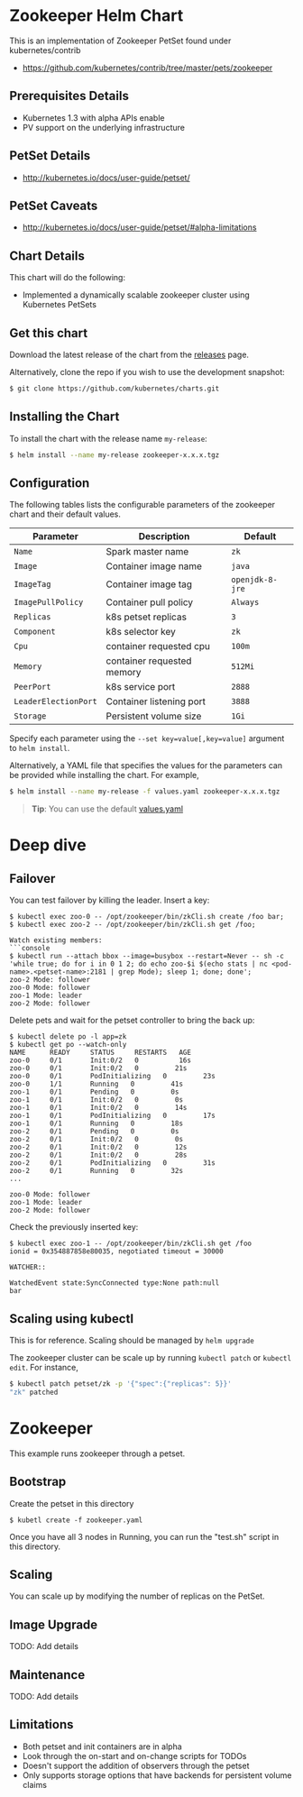 # Zookeeper Helm Chart

 This is an implementation of Zookeeper PetSet found under kubernetes/contrib

* https://github.com/kubernetes/contrib/tree/master/pets/zookeeper

## Prerequisites Details
* Kubernetes 1.3 with alpha APIs enable
* PV support on the underlying infrastructure

## PetSet Details
* http://kubernetes.io/docs/user-guide/petset/

## PetSet Caveats
* http://kubernetes.io/docs/user-guide/petset/#alpha-limitations


## Chart Details
This chart will do the following:

* Implemented a dynamically scalable zookeeper cluster using Kubernetes PetSets

## Get this chart

Download the latest release of the chart from the [releases](../../../releases) page.

Alternatively, clone the repo if you wish to use the development snapshot:

```bash
$ git clone https://github.com/kubernetes/charts.git
```

## Installing the Chart

To install the chart with the release name `my-release`:

```bash
$ helm install --name my-release zookeeper-x.x.x.tgz
```

## Configuration

The following tables lists the configurable parameters of the zookeeper chart and their default values.

|       Parameter       |           Description            |                         Default                          |
|-----------------------|----------------------------------|----------------------------------------------------------|
| `Name`         | Spark master name                | `zk`                                           |
| `Image`        | Container image name             | `java`                         |
| `ImageTag`     | Container image tag              | `openjdk-8-jre`                                               |
| `ImagePullPolicy`     | Container pull policy     | `Always`                                               |
| `Replicas`     | k8s petset replicas          | `3`                                                      |
| `Component`    | k8s selector key                 | `zk`                                           |
| `Cpu`          | container requested cpu          | `100m`                                                   |
| `Memory`    |container requested memory                 | `512Mi`                                           |
| `PeerPort`  | k8s service port                 | `2888`                                                   |
| `LeaderElectionPort`| Container listening port         | `3888`                                                   |
| `Storage`| Persistent volume size         | `1Gi`                                                   |

Specify each parameter using the `--set key=value[,key=value]` argument to `helm install`.

Alternatively, a YAML file that specifies the values for the parameters can be provided while installing the chart. For example,

```bash
$ helm install --name my-release -f values.yaml zookeeper-x.x.x.tgz
```

> **Tip**: You can use the default [values.yaml](values.yaml)

# Deep dive


## Failover

You can test failover by killing the leader. Insert a key:
```console
$ kubectl exec zoo-0 -- /opt/zookeeper/bin/zkCli.sh create /foo bar;
$ kubectl exec zoo-2 -- /opt/zookeeper/bin/zkCli.sh get /foo;

Watch existing members:
```console
$ kubectl run --attach bbox --image=busybox --restart=Never -- sh -c 'while true; do for i in 0 1 2; do echo zoo-$i $(echo stats | nc <pod-name>.<petset-name>:2181 | grep Mode); sleep 1; done; done';
zoo-2 Mode: follower
zoo-0 Mode: follower
zoo-1 Mode: leader
zoo-2 Mode: follower
```

Delete pets and wait for the petset controller to bring the back up:
```console
$ kubectl delete po -l app=zk
$ kubectl get po --watch-only
NAME      READY     STATUS     RESTARTS   AGE
zoo-0     0/1       Init:0/2   0          16s
zoo-0     0/1       Init:0/2   0         21s
zoo-0     0/1       PodInitializing   0         23s
zoo-0     1/1       Running   0         41s
zoo-1     0/1       Pending   0         0s
zoo-1     0/1       Init:0/2   0         0s
zoo-1     0/1       Init:0/2   0         14s
zoo-1     0/1       PodInitializing   0         17s
zoo-1     0/1       Running   0         18s
zoo-2     0/1       Pending   0         0s
zoo-2     0/1       Init:0/2   0         0s
zoo-2     0/1       Init:0/2   0         12s
zoo-2     0/1       Init:0/2   0         28s
zoo-2     0/1       PodInitializing   0         31s
zoo-2     0/1       Running   0         32s
...

zoo-0 Mode: follower
zoo-1 Mode: leader
zoo-2 Mode: follower
```

Check the previously inserted key:
```console
$ kubectl exec zoo-1 -- /opt/zookeeper/bin/zkCli.sh get /foo
ionid = 0x354887858e80035, negotiated timeout = 30000

WATCHER::

WatchedEvent state:SyncConnected type:None path:null
bar
```

## Scaling using kubectl

This is for reference. Scaling should be managed by `helm upgrade`

The zookeeper cluster can be scale up by running ``kubectl patch`` or ``kubectl edit``. For instance,

```sh
$ kubectl patch petset/zk -p '{"spec":{"replicas": 5}}'
"zk" patched
```



# Zookeeper

This example runs zookeeper through a petset.

## Bootstrap

Create the petset in this directory
```
$ kubetl create -f zookeeper.yaml
```

Once you have all 3 nodes in Running, you can run the "test.sh" script in this directory.



## Scaling

You can scale up by modifying the number of replicas on the PetSet.

## Image Upgrade

TODO: Add details

## Maintenance

TODO: Add details

## Limitations
* Both petset and init containers are in alpha
* Look through the on-start and on-change scripts for TODOs
* Doesn't support the addition of observers through the petset
* Only supports storage options that have backends for persistent volume claims
